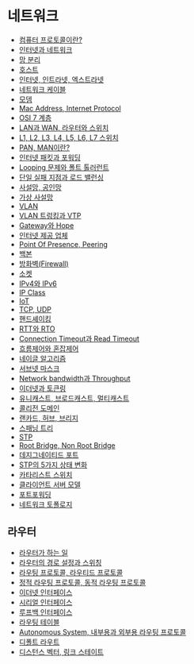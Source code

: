 # 네트워크
- [컴퓨터 프로토콜이란?]()
- [인터넷과 네트워크]()
- [망 분리]()
- [호스트]()
- [인터넷, 인트라넷, 엑스트라넷]()
- [네트워크 케이블]()
- [모뎀]()
- [Mac Address, Internet Protocol]()
- [OSI 7 계층]()
- [LAN과 WAN, 라우터와 스위치]()
- [L1, L2, L3, L4, L5, L6, L7 스위치]()
- [PAN, MAN이란?]()
- [인터넷 패킷과 포워딩]()
- [Looping 문제와 폴트 톨러런트]()
- [단일 실패 지점과 로드 밸런싱]()
- [사설망, 공인망]()
- [가상 사설망]()
- [VLAN]()
- [VLAN 트렁킹과 VTP]()
- [Gateway와 Hope]()
- [인터넷 제공 업체]()
- [Point Of Presence, Peering]()
- [백본]()
- [방화벽(Firewall)]()
- [소켓]()
- [IPv4와 IPv6]()
- [IP Class]()
- [IoT]()
- [TCP, UDP]()
- [핸드셰이킹]()
- [RTT와 RTO]()
- [Connection Timeout과 Read Timeout]()
- [흐름제어와 혼잡제어]()
- [네이글 알고리즘]()
- [서브넷 마스크]()
- [Network bandwidth과 Throughput]()
- [이더넷과 토큰링]()
- [유니캐스트, 브로드캐스트, 멀티캐스트]()
- [콜리전 도메인]()
- [랜카드, 허브, 브리지]()
- [스패닝 트리]()
- [STP]()
- [Root Bridge, Non Root Bridge]()
- [데지그네이티드 포트]()
- [STP의 5가지 상태 변화]()
- [카타리스트 스위치]()
- [클라이언트 서버 모델]()
- [포트포워딩]()
- [네트워크 토폴로지]()
## 라우터
- [라우터가 하는 일]()
- [라우터의 경로 설정과 스위칭]()
- [라우팅 프로토콜, 라우티드 프로토콜]()
- [정적 라우팅 프로토콜, 동적 라우팅 프로토콜]()
- [이더넷 인터페이스]()
- [시리얼 인터페이스]()
- [루프백 인터페이스]()
- [라우팅 테이블]()
- [Autonomous System, 내부용과 외부용 라우팅 프로토콜]()
- [디폴트 라우트]()
- [디스턴스 벡터, 링크 스테이트]()
